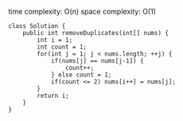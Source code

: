 [](https://leetcode.com/problems/remove-duplicates-from-sorted-array-ii/)

time complexity: O(n)
space complexity: O(1)
```
class Solution {
    public int removeDuplicates(int[] nums) {
        int i = 1;
        int count = 1;
        for(int j = 1; j < nums.length; ++j) {
            if(nums[j] == nums[j-1]) {
                count++;
            } else count = 1;
            if(count <= 2) nums[i++] = nums[j];
        }
        return i;
    }
}
```
